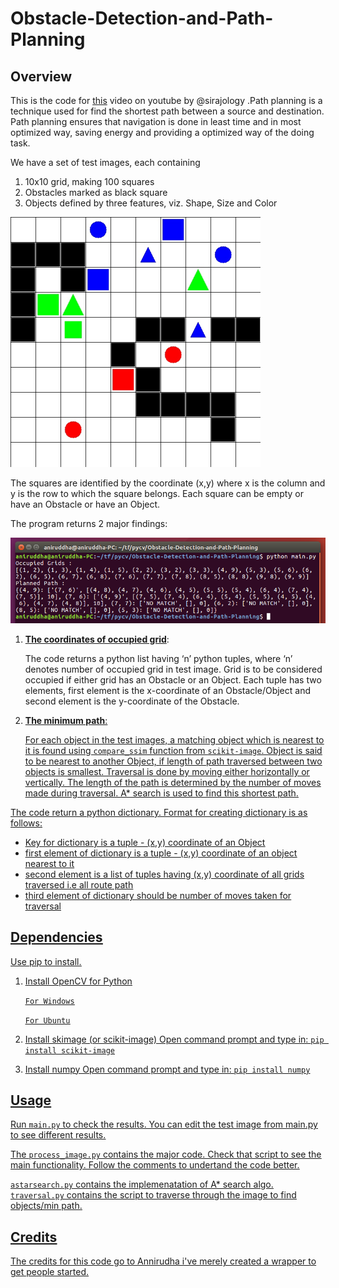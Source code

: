# Obstacle-Detection-and-Path-Planning


## Overview

This is the code for [this](https://youtu.be/2cQK_brSVvo) video on youtube by @sirajology .Path planning is a technique used for find the shortest path between a source and destination. Path planning ensures that navigation is done in least time and in most optimized way, saving energy and providing a optimized way of the doing task.

We have a set of test images, each containing

1. 10x10 grid, making 100 squares
2. Obstacles marked as black square
3. Objects defined by three features, viz. Shape, Size and Color 

<img src="https://raw.githubusercontent.com/Aniruddha-Tapas/Obstacle-Detection-and-Path-Planning/master/test_images/test_image4.jpg" width="400" height= "400" />

The squares are identified by the coordinate (x,y) where x is the column and y is the row to which the square belongs. Each square
can be empty or have an Obstacle or have an Object.

The program returns 2 major findings:

<img src="https://raw.githubusercontent.com/Aniruddha-Tapas/Obstacle-Detection-and-Path-Planning/master/screenshot.png" />


1. <b><u>The coordinates of occupied grid</u></b>:

	The code returns a python list having ‘n’ python tuples, where ‘n’ denotes number of occupied grid in test image. Grid is to be considered occupied if either grid has an Obstacle or an Object. Each tuple has two elements, first element is the x-coordinate of an Obstacle/Object and second element is the y-coordinate of the Obstacle.

2. <b><u/>The minimum path<u/></b>:

	For each object in the test images, a matching object which is nearest to it is found using `compare_ssim` function from `scikit-image`. Object is said to be nearest to another Object, if length of path traversed between two objects is smallest. Traversal is done by moving either horizontally or vertically. The length of the path is determined by the number of moves made during traversal. [A* search](https://en.wikipedia.org/wiki/A*_search_algorithm) is used to find this shortest path.


The code return a python dictionary. Format for creating dictionary is as follows:
* Key for dictionary is a tuple - (x,y) coordinate of an Object
* first element of dictionary is a tuple - (x,y) coordinate of an object nearest to it
* second element is a list of tuples having (x,y) coordinate of all grids traversed i.e all route path
* third element of dictionary should be number of moves taken for traversal

## Dependencies

[Use pip to install.](https://pypi.python.org/pypi/pip)

1. Install OpenCV for Python

	[`For Windows`](http://docs.opencv.org/3.1.0/d5/de5/tutorial_py_setup_in_windows.html)

	[`For Ubuntu`](http://www.pyimagesearch.com/2015/06/22/install-opencv-3-0-and-python-2-7-on-ubuntu/)

2. Install skimage (or scikit-image)
Open command prompt and type in:
```pip install scikit-image```

3. Install numpy 
Open command prompt and type in:
```pip install numpy```


## Usage

Run `main.py` to check the results.
You can edit the test image from main.py to see different results.

The `process_image.py` contains the major code.
Check that script to see the main functionality.
Follow the comments to undertand the code better.

`astarsearch.py` contains the implemenatation of A* search algo. 
`traversal.py` contains the script to traverse through the image to find objects/min path. 

## Credits

The credits for this code go to [Annirudha](https://github.com/Aniruddha-Tapas) i've merely created a wrapper to get people started.
